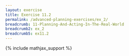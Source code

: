 ```yaml
---
layout: exercise
title: Exercise 11.2
permalink: /advanced-planning-exercises/ex_2/
breadcrumb: 11-Planning-And-Acting-In-The-Real-World
breadcrumb2: ex_2
breadcrumb5: ex11.2
---
```


{% include mathjax_support %}


